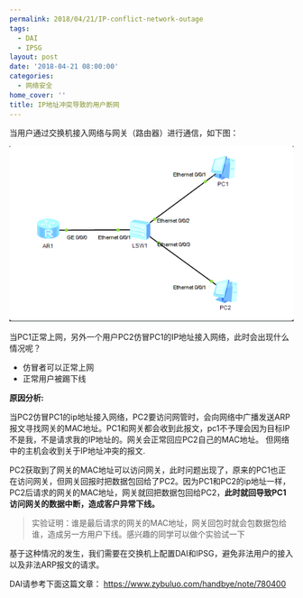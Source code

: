 ```yaml
---
permalink: 2018/04/21/IP-conflict-network-outage
tags:
  - DAI
  - IPSG
layout: post
date: '2018-04-21 08:00:00'
categories:
  - 网络安全
home_cover: ''
title: IP地址冲突导致的用户断网
---
```


当用户通过交换机接入网络与网关（路由器）进行通信，如下图：


![f359394be4a5cb1b5067d9292139f161.png](../post_images/eda531c07490bdca76b86b24eef36972.png)


当PC1正常上网，另外一个用户PC2仿冒PC1的IP地址接入网络，此时会出现什么情况呢？

- 仿冒者可以正常上网
- 正常用户被踢下线

**原因分析:**


当PC2仿冒PC1的ip地址接入网络，PC2要访问网管时，会向网络中广播发送ARP报文寻找网关的MAC地址。PC1和网关都会收到此报文，pc1不予理会因为目标IP不是我，不是请求我的IP地址的。网关会正常回应PC2自己的MAC地址。
但网络中的主机会收到关于IP地址冲突的报文.


PC2获取到了网关的MAC地址可以访问网关，此时问题出现了，原来的PC1也正在访问网关，但网关回报时把数据包回给了PC2。因为PC1和PC2的ip地址一样，PC2后请求的网关的MAC地址，网关就回把数据包回给PC2，**此时就回导致PC1访问网关的数据中断，造成客户异常下线。**


> 实验证明：谁是最后请求的网关的MAC地址，网关回包时就会包数据包给谁，造成另一方用户下线。感兴趣的同学可以做个实验试一下


基于这种情况的发生，我们需要在交换机上配置DAI和IPSG，避免非法用户的接入以及非法ARP报文的请求。


DAI请参考下面这篇文章：
https://www.zybuluo.com/handbye/note/780400


